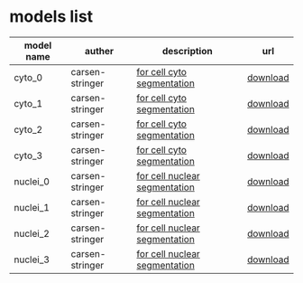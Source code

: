# models list

| model name | auther | description | url |
| --- | --- | --- | --- |
| cyto_0  | carsen-stringer | [for cell cyto segmentation](cellpose) | [download](http://release.imagepy.org/cellpose-planer/cyto_0.npy) |
| cyto_1  | carsen-stringer | [for cell cyto segmentation](cellpose) | [download](http://release.imagepy.org/cellpose-planer/cyto_1.npy) |
| cyto_2  | carsen-stringer | [for cell cyto segmentation](cellpose) | [download](http://release.imagepy.org/cellpose-planer/cyto_2.npy) |
| cyto_3  | carsen-stringer | [for cell cyto segmentation](cellpose) | [download](http://release.imagepy.org/cellpose-planer/cyto_3.npy) |
| nuclei_0  | carsen-stringer | [for cell nuclear segmentation](cellpose) | [download](http://release.imagepy.org/cellpose-planer/nuclei_0.npy) |
| nuclei_1  | carsen-stringer | [for cell nuclear segmentation](cellpose) | [download](http://release.imagepy.org/cellpose-planer/nuclei_1.npy) |
| nuclei_2  | carsen-stringer | [for cell nuclear segmentation](cellpose) | [download](http://release.imagepy.org/cellpose-planer/nuclei_2.npy) |
| nuclei_3  | carsen-stringer | [for cell nuclear segmentation](cellpose) | [download](http://release.imagepy.org/cellpose-planer/nuclei_3.npy) |